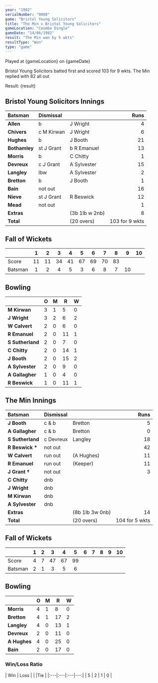 ```yaml
---
year: "1982"
serialNumber: "0008"
game: "Bristol Young Solicitors" 
title: "The Min v Bristol Young Solicitors"
gameLocation: "Coombe Dingle"
gameDate: "14/06/1982"
result: "The Min won by 5 wkts"
resultType: "Won"
type: "game"
---
```


Played at {gameLocation} on {gameDate}

Bristol Young Solicitors batted first and scored 103 for 9 wkts. The Min replied with 82 all out

Result: {result}

## Bristol Young Solicitors Innings

| Batsman | Dismissal |  | Runs |
|:---|:---|---|---:|
| **Allen** | b | J Wright | 4 | 
| **Chivers** | c M Kirwan | J Wright | 6 | 
| **Hughes** | b | J Booth | 21 | 
| **Bothamley** | st J Grant | b R Emanuel | 13 | 
| **Morris** | b | C Chitty | 1 | 
| **Devreux** | c J Grant | A Sylvester | 15 | 
| **Langley** | lbw | A Sylvester | 2 | 
| **Bretton** | b | J Booth | 1 | 
| **Bain** | not out | | 16 | 
| **Nieve** | st J Grant | R Beswick | 12 | 
| **Mead** | not out | | 1 | 
| **Extras** | | (3b 1lb w 2nb) | 8 | 
| **Total** | | (20 overs) | 103 for 9 wkts| 

## Fall of Wickets

| | 1 | 2 | 3 | 4 | 5 | 6 | 7 | 8 | 9 | 10 |
|---|:---:|:---:|:---:|:---:|:---:|:---:|:---:|:---:|:---:|:---:|
| Score | 11 | 11 | 34 | 41 | 67 | 69 | 70 | 83 | | |
| Batsman | 1 | 2 | 4 | 5 | 3 | 6 | 8 | 7 | 10 |

## Bowling

| | O | M | R | W |
|---|---|---|---|---|
| **M Kirwan** | 3 | 1 | 5 | 0 |
| **J Wright** | 3 | 2 | 6 | 2 |
| **W Calvert** | 2 | 0 | 6 | 0 |
| **R Emanuel** | 2 | 0 | 11 | 1 |
| **S Sutherland** | 2 | 0 | 7 | 0 |
| **C Chitty** | 2 | 0 | 14 | 1 |
| **J Booth** | 2 | 0 | 15 | 2 |
| **A Sylvester** | 2 | 0 | 9 | 0 |
| **A Gallagher** | 1 | 0 | 4 | 0 |
| **R Beswick** | 1 | 0 | 11 | 1 |

## The Min Innings

| Batsman | Dismissal |  | Runs |
|:---|:---|---|---:|
| **J Booth** | c & b | Bretton | 5 | 
| **A Gallagher** | c & b | Bretton | 0 | 
| **S Sutherland** | c Devreux | Langley | 18 |
| **R Beswick &#42;** | not out | | 42 |
| **W Calvert** | run out | (A Hughes) | 11 |
| **R Emanuel** | run out | (Keeper) | 11 |
| **J Grant &#8224;** | not out | | 3 |
| **C Chitty** | dnb | | |
| **J Wright** | dnb | | |
| **M Kirwan** | dnb | | |
| **A Sylvester** | dnb | | |
| **Extras** | | (8b 1lb 3w 0nb) | 14 | |
| **Total** | | (20 overs) | 104 for 5 wkts| |

## Fall of Wickets

| | 1 | 2 | 3 | 4 | 5 | 6 | 7 | 8 | 9 | 10 |
|---|:---:|:---:|:---:|:---:|:---:|:---:|:---:|:---:|:---:|:---:|
| Score | 4 | 7 | 47 | 67 | 99 | | | | | |
| Batsman | 2 | 1 | 3 | 5 | 6 | | | | | |

## Bowling

| | O | M | R | W |
|---|---|---|---|---|
| **Morris** | 4 | 1 | 8 | 0 |
| **Bretton** | 4 | 1 | 17 | 2 |
| **Langley** | 4 | 0 | 13 | 1 |
| **Devreux** | 2 | 0 | 11 | 0 |
| **A Hughes** | 4 | 0 | 25 | 0 |
| **Bain** | 2 | 0 | 17 | 0 |

### Win/Loss Ratio

| Win | Loss |  |  |Tie |
|:---|:---|:---|---:|
| 5 | 2 | 1 | 0 |
